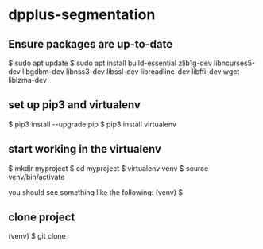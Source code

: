 # dpplus-segmentation

## Ensure packages are up-to-date
$ sudo apt update
$ sudo apt install build-essential zlib1g-dev libncurses5-dev libgdbm-dev libnss3-dev libssl-dev libreadline-dev libffi-dev wget liblzma-dev

## set up pip3 and virtualenv
$ pip3 install --upgrade pip
$ pip3 install virtualenv

## start working in the virtualenv
$ mkdir myproject
$ cd myproject
$ virtualenv venv
$ source venv/bin/activate

you should see something like the following:
(venv) $ 

## clone project
(venv) $ git clone 
